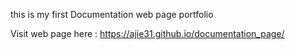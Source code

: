 this is my first Documentation web page portfolio

Visit web page here : https://ajie31.github.io/documentation_page/
